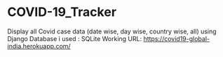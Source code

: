 # COVID-19_Tracker

Display all Covid case data (date wise, day wise, country wise, all) using Django
Database i used : SQLite
Working URL:  https://covid19-global-india.herokuapp.com/
